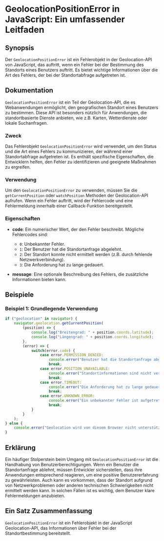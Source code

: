<!--
Meta Description: # GeolocationPositionError in JavaScript: Ein umfassender Leitfaden ## Synopsis Der `GeolocationPositionError` ist ein Fehlerobjekt in der Geolocation...
Meta Keywords: der, die, ein, error, ist
-->

# GeolocationPositionError in JavaScript: Ein umfassender Leitfaden

## Synopsis
Der `GeolocationPositionError` ist ein Fehlerobjekt in der Geolocation-API von JavaScript, das auftritt, wenn ein Fehler bei der Bestimmung des Standorts eines Benutzers auftritt. Es bietet wichtige Informationen über die Art des Fehlers, der bei der Standortabfrage aufgetreten ist.

## Dokumentation
`GeolocationPositionError` ist ein Teil der Geolocation-API, die es Webanwendungen ermöglicht, den geografischen Standort eines Benutzers zu bestimmen. Diese API ist besonders nützlich für Anwendungen, die standortbasierte Dienste anbieten, wie z.B. Karten, Wetterdienste oder lokale Suchanfragen.

### Zweck
Das Fehlerobjekt `GeolocationPositionError` wird verwendet, um den Status und die Art eines Fehlers zu kommunizieren, der während einer Standortabfrage aufgetreten ist. Es enthält spezifische Eigenschaften, die Entwicklern helfen, den Fehler zu identifizieren und geeignete Maßnahmen zu ergreifen.

### Verwendung
Um den `GeolocationPositionError` zu verwenden, müssen Sie die `getCurrentPosition` oder `watchPosition` Methoden der Geolocation-API aufrufen. Wenn ein Fehler auftritt, wird der Fehlercode und eine Fehlermeldung innerhalb einer Callback-Funktion bereitgestellt.

### Eigenschaften
- **code**: Ein numerischer Wert, der den Fehler beschreibt. Mögliche Fehlercodes sind:
  - `0`: Unbekannter Fehler.
  - `1`: Der Benutzer hat die Standortanfrage abgelehnt.
  - `2`: Der Standort konnte nicht ermittelt werden (z.B. durch fehlende Netzwerkverbindung).
  - `3`: Die Anforderung hat zu lange gedauert.

- **message**: Eine optionale Beschreibung des Fehlers, die zusätzliche Informationen bieten kann.

## Beispiele
### Beispiel 1: Grundlegende Verwendung
```javascript
if ("geolocation" in navigator) {
    navigator.geolocation.getCurrentPosition(
        (position) => {
            console.log("Breitengrad: " + position.coords.latitude);
            console.log("Längengrad: " + position.coords.longitude);
        },
        (error) => {
            switch(error.code) {
                case error.PERMISSION_DENIED:
                    console.error("Benutzer hat die Standortanfrage abgelehnt.");
                    break;
                case error.POSITION_UNAVAILABLE:
                    console.error("Standortinformationen sind nicht verfügbar.");
                    break;
                case error.TIMEOUT:
                    console.error("Die Anforderung hat zu lange gedauert.");
                    break;
                case error.UNKNOWN_ERROR:
                    console.error("Ein unbekannter Fehler ist aufgetreten.");
                    break;
            }
        }
    );
} else {
    console.error("Geolocation wird von diesem Browser nicht unterstützt.");
}
```

## Erklärung
Ein häufiger Stolperstein beim Umgang mit `GeolocationPositionError` ist die Handhabung von Benutzerberechtigungen. Wenn ein Benutzer die Standortanfrage ablehnt, müssen Entwickler sicherstellen, dass ihre Anwendungen entsprechend reagieren, um eine positive Benutzererfahrung zu gewährleisten. Auch kann es vorkommen, dass der Standort aufgrund von Netzwerkproblemen oder anderen technischen Schwierigkeiten nicht ermittelt werden kann. In solchen Fällen ist es wichtig, dem Benutzer klare Fehlermeldungen anzubieten.

## Ein Satz Zusammenfassung
`GeolocationPositionError` ist ein Fehlerobjekt in der JavaScript Geolocation-API, das Informationen über Fehler bei der Standortbestimmung bereitstellt.